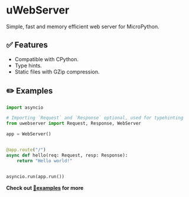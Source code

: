 # uWebServer

Simple, fast and memory efficient web server for MicroPython.

## ✅ Features

- Compatible with CPython.
- Type hints.
- Static files with GZip compression.

## ✏️ Examples

```python
import asyncio

# Importing `Request` and `Response` optional, used for typehinting
from uwebserver import Request, Response, WebServer

app = WebServer()


@app.route("/")
async def hello(req: Request, resp: Response):
    return "Hello world!"


asyncio.run(app.run())
```

**Check out [📁examples](https://github.com/0x4aK/uWebServer/blob/master/examples) for more**
